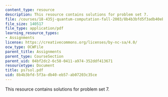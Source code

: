 ```yaml
---
content_type: resource
description: This resource contains solutions for problem set 7.
file: /courses/18-435j-quantum-computation-fall-2003/8b4b3bfd5f3adb40eb57ab07203c35ce_ps7sol.pdf
file_size: 140517
file_type: application/pdf
learning_resource_types:
- Assignments
license: https://creativecommons.org/licenses/by-nc-sa/4.0/
ocw_type: OCWFile
parent_title: Assignments
parent_type: CourseSection
parent_uid: 04bf2dc2-6c58-0411-a974-352ddf413671
resourcetype: Document
title: ps7sol.pdf
uid: 8b4b3bfd-5f3a-db40-eb57-ab07203c35ce
---
```

This resource contains solutions for problem set 7.